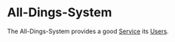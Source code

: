 # All-Dings-System

The All-Dings-System provides a good [Service](600067.md) its [Users](9000141.md).
